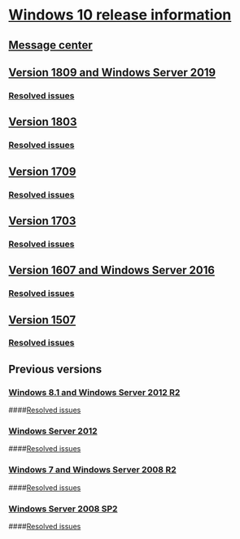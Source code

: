 # [Windows 10 release information](index.md)
## [Message center](windows-message-center.yml)
## [Version 1809 and Windows Server 2019](status-windows-10-1809-and-windows-server-2019.yml)
### [Resolved issues](resolved-issues-windows-10-1809-and-windows-server-2019.yml)
## [Version 1803](status-windows-10-1803.yml)
### [Resolved issues](resolved-issues-windows-10-1803.yml)
## [Version 1709](status-windows-10-1709.yml)
### [Resolved issues](resolved-issues-windows-10-1709.yml)
## [Version 1703](status-windows-10-1703.yml)
### [Resolved issues](resolved-issues-windows-10-1703.yml)
## [Version 1607 and Windows Server 2016](status-windows-10-1607-and-windows-server-2016.yml)
### [Resolved issues](resolved-issues-windows-10-1607.yml)
## [Version 1507](status-windows-10-1507.yml)
### [Resolved issues](resolved-issues-windows-10-1507.yml)
## Previous versions
### [Windows 8.1 and Windows Server 2012 R2](status-windows-8.1-and-windows-server-2012-r2.yml)
####[Resolved issues](resolved-issues-windows-8.1-and-windows-server-2012-r2.yml)
### [Windows Server 2012](status-windows-server-2012.yml)
####[Resolved issues](resolved-issues-windows-server-2012.yml)
### [Windows 7 and Windows Server 2008 R2](status-windows-7-and-windows-server-2008-r2-sp1.yml)
####[Resolved issues](resolved-issues-windows-7-and-windows-server-2008-r2-sp1.yml)
### [Windows Server 2008 SP2](status-windows-server-2008-sp2.yml)
####[Resolved issues](resolved-issues-windows-server-2008-sp2.yml)